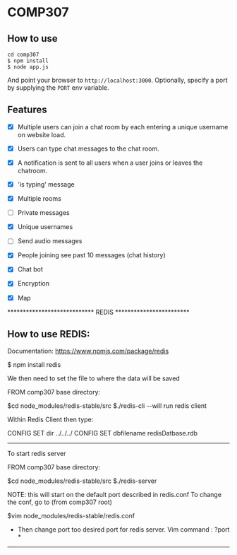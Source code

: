 
# COMP307

## How to use

```
cd comp307
$ npm install
$ node app.js
```

And point your browser to `http://localhost:3000`. Optionally, specify
a port by supplying the `PORT` env variable.

## Features

- [x] Multiple users can join a chat room by each entering a unique username
on website load.
- [x] Users can type chat messages to the chat room.
- [x]  A notification is sent to all users when a user joins or leaves
the chatroom.
- [x] 'is typing' message
- [x] Multiple rooms
- [ ] Private messages
- [x] Unique usernames
- [ ] Send audio messages
- [x] People joining see past 10 messages (chat history)
- [x] Chat bot
- [x] Encryption
- [x] Map


**************************** REDIS ************************
## How to use REDIS:
Documentation: https://www.npmjs.com/package/redis

$ npm install redis

We then need to set the file to where the data will be saved

FROM comp307 base directory:

$cd node_modules/redis-stable/src
$./redis-cli                            --will run redis client

Within Redis Client then type:

CONFIG SET dir ../../../
CONFIG SET dbfilename redisDatbase.rdb

---
To start redis server

FROM comp307 base directory:

$cd node_modules/redis-stable/src
$./redis-server

NOTE: this will start on the default port described in redis.conf
To change the conf, go to (from comp307 root)

$vim node_modules/redis-stable/redis.conf

* Then change port too desired port for redis server. Vim command : ?port *



******************************************************************
